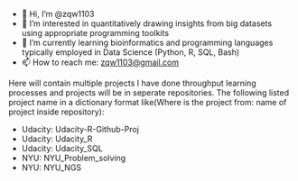 - 👋 Hi, I’m @zqw1103
- 👀 I’m interested in quantitatively drawing insights from big datasets using appropriate programming toolkits
- 🌱 I’m currently learning bioinformatics and programming languages typically employed in Data Science (Python, R, SQL, Bash)
- 📫 How to reach me: zqw1103@gmail.com

Here will contain multiple projects I have done throughput learning processes and projects will be in seperate repositories.
The following listed project name in a dictionary format like(Where is the project from: name of project inside repository):
- Udacity: Udacity-R-Github-Proj
- Udacity: Udacity_R
- Udacity: Udacity_SQL
- NYU: NYU_Problem_solving
- NYU: NYU_NGS
